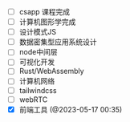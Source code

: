 - [ ] csapp 课程完成
- [ ] 计算机图形学完成
- [ ] 设计模式JS
- [ ] 数据密集型应用系统设计
- [ ] node中间层
- [ ] 可视化开发
- [ ] Rust/WebAssembly
- [ ] 计算机网络
- [ ] tailwindcss
- [ ] webRTC
- [x] 前端工具 (@2023-05-17 00:35)
